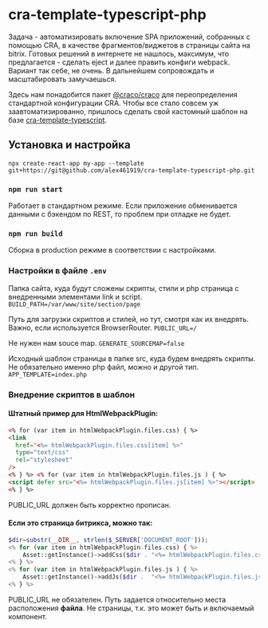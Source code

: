 # cra-template-typescript-php

Задача - автоматизировать включение SPA приложений, собранных с помощью CRA, в качестве фрагментов/виджетов в страницы сайта на bitrix. Готовых решений в интернете не нашлось, максимум, что предлагается - сделать eject и далее править конфиги webpack.
Вариант так себе, не очень. В дальнейшем сопровождать и масштабировать замучаешься.

Здесь нам понадобится пакет [@craco/craco](https://github.com/dilanx/craco) для переопределения стандартной конфигурации CRA. Чтобы все стало совсем уж заавтоматизированно, пришлось сделать свой кастомный шаблон на базе [cra-template-typescript](https://github.com/facebook/create-react-app/tree/main/packages/cra-template-typescript).

## Установка и настройка

`npx create-react-app my-app --template git+https://git@github.com/alex461919/cra-template-typescript-php.git`

### `npm run start`

Работает в стандартном режиме. Если приложение обменивается данными с бэкендом по REST, то проблем при отладке не будет.

### `npm run build`

Сборка в production режиме в соответствии с настройками.

### Настройки в файле `.env`

Папка сайта, куда будут сложены скрипты, стили и php страница с внедренными элементами link и script.
`BUILD_PATH=/var/www/site/section/page`

Путь для загрузки скриптов и стилей, но тут, смотря как их внедрять. Важно, если используется BrowserRouter.
`PUBLIC_URL=/`

Не нужен нам souce map.
`GENERATE_SOURCEMAP=false`

Исходный шаблон страницы в папке src, куда будем внедрять скрипты. Не обязательно именно php файл, можно и другой тип.
`APP_TEMPLATE=index.php`

### Внедрение скриптов в шаблон

#### Штатный пример для HtmlWebpackPlugin:

```html
<% for (var item in htmlWebpackPlugin.files.css) { %>
<link
  href="<%= htmlWebpackPlugin.files.css[item] %>"
  type="text/css"
  rel="stylesheet"
/>
<% } %> <% for (var item in htmlWebpackPlugin.files.js ) { %>
<script defer src="<%= htmlWebpackPlugin.files.js[item] %>"></script>
<% } %>
```

PUBLIC_URL должен быть корректно прописан.

#### Если это страница битрикса, можно так:

```php
$dir=substr(__DIR__, strlen($_SERVER['DOCUMENT_ROOT']));
<% for (var item in htmlWebpackPlugin.files.css) { %>
    Asset::getInstance()->addCss($dir . "<%= htmlWebpackPlugin.files.css[item] %>");
<% } %>
<% for (var item in htmlWebpackPlugin.files.js ) { %>
    Asset::getInstance()->addJs($dir .  "<%= htmlWebpackPlugin.files.js[item] %>");
<% } %>
```

PUBLIC_URL не обязателен. Путь задается относительно места расположения **файла**. Не страницы, т.к. это может быть и включаемый компонент.
